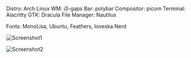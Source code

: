 Distro:         Arch Linux
WM:             i3-gaps
Bar:            polybar
Compositor:     picom
Terminal:       Alacritty
GTK:            Dracula
File Manager:   Nautilus

Fonts: MonoLisa, Ubuntu, Feathers, Ioveska Nerd

![Screenshot1](https://i.redd.it/ykhw5r7zjxy81.png)

![Screenshot2](https://i.imgur.com/HgCqg9G.png)

